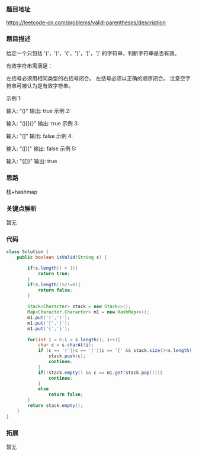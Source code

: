 ### 题目地址

https://leetcode-cn.com/problems/valid-parentheses/description

### 题目描述

给定一个只包括 '('，')'，'{'，'}'，'['，']' 的字符串，判断字符串是否有效。

有效字符串需满足：

左括号必须用相同类型的右括号闭合。
左括号必须以正确的顺序闭合。
注意空字符串可被认为是有效字符串。

示例 1:

输入: "()"
输出: true
示例 2:

输入: "()[]{}"
输出: true
示例 3:

输入: "(]"
输出: false
示例 4:

输入: "([)]"
输出: false
示例 5:

输入: "{[]}"
输出: true

### 思路

栈+hashmap

### 关键点解析

暂无

### 代码

```java
class Solution {
    public boolean isValid(String s) {

        if(s.length() < 1){
            return true;
        }
        if(s.length()%2!=0){
            return false;
        }
        
        Stack<Character> stack = new Stack<>();
        Map<Character,Character> m1 = new HashMap<>();
        m1.put('(',')');
        m1.put('[',']');
        m1.put('{','}');
        
        for(int i = 0;i < s.length(); i++){
            char c = s.charAt(i);
            if (c == '('||c == '['||c == '{' && stack.size()<s.length()-i){
                stack.push(c);
                continue;
            }
            if(!stack.empty() && c == m1.get(stack.pop())){
                continue;
            }
            else 
                return false;       
        }
        return stack.empty();  
    }     
}

```

### 拓展

暂无